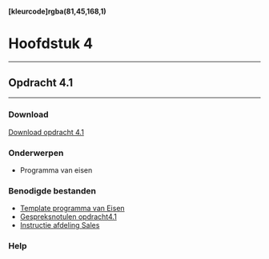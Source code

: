 #### [kleurcode]rgba(81,45,168,1)

# Hoofdstuk 4

---
## Opdracht 4.1
---

### Download
<a href="https://elo.kw1c.nl/CMS/Studie/811%20ICT-Academie/811%20VakkenInhoud/%5BB.33%20USA%5D%20Usability/25187%20%C2%A0%20Applicatie-%20en%20mediaontwikkelaar/Periode%2001/Productie/02.%20Opdrachten/Hoofdstuk%204/Opdracht%204.1.pdf" target="_blank">Download opdracht 4.1</a>

### Onderwerpen
*   Programma van eisen

### Benodigde bestanden
*   <a href="https://elo.kw1c.nl/CMS/Studie/811%20ICT-Academie/811%20VakkenInhoud/%5BB.33%20USA%5D%20Usability/25187%20%C2%A0%20Applicatie-%20en%20mediaontwikkelaar/Periode%2001/Productie/01.%20Reader/Template%20Programma%20van%20Eisen.docx" target="_blank">Template programma van Eisen</a>
*   <a href="https://elo.kw1c.nl/CMS/Studie/811%20ICT-Academie/811%20VakkenInhoud/%5BB.33%20USA%5D%20Usability/25187%20%C2%A0%20Applicatie-%20en%20mediaontwikkelaar/Periode%2001/Productie/02.%20Opdrachten/Hoofdstuk%204/Gespreksnotulen%20opdracht%204.1.pdf" target="_blank">Gespreksnotulen opdracht4.1</a>
*   <a href="https://elo.kw1c.nl/CMS/Studie/811%20ICT-Academie/811%20VakkenInhoud/%5BB.33%20USA%5D%20Usability/25187%20%C2%A0%20Applicatie-%20en%20mediaontwikkelaar/Productie/02.%20Opdrachten/Hoofdstuk%203/Instructie%20afdeling%20Sales.pdf" target="_blank">Instructie afdeling Sales</a>

### Help